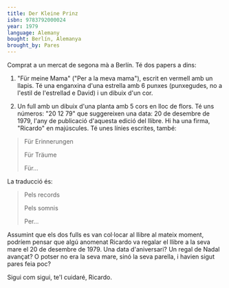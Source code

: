 ```yaml
---
title: Der Kleine Prinz
isbn: 9783792000024
year: 1979
language: Alemany
bought: Berlín, Alemanya
brought_by: Pares
---
```


Comprat a un mercat de segona mà a Berlín. Té dos papers a dins:

1. "Für meine Mama" ("Per a la meva mama"), escrit en vermell amb un llapis. Té una enganxina d'una estrella amb 6 punxes (punxegudes, no a l'estil de l'estrellad e David) i un dibuix d'un cor.

1. Un full amb un dibuix d'una planta amb 5 cors en lloc de flors. Té uns números: "20 12 79" que suggereixen una data: 20 de desembre de 1979, l'any de publicació d'aquesta edició del llibre. Hi ha una firma, "Ricardo" en majúscules. Té unes línies escrites, també:

> Für Erinnerungen
>
> Für Träume
>
> Für...

La traducció és:

> Pels records
>
> Pels somnis
>
> Per...

Assumint que els dos fulls es van col·locar al llibre al mateix moment, podríem pensar que algú anomenat Ricardo va regalar el llibre a la seva mare el 20 de desembre de 1979. Una data d'aniversari? Un regal de Nadal avançat? O potser no era la seva mare, sinó la seva parella, i havien sigut pares feia poc?

Sigui com sigui, te'l cuidaré, Ricardo.
